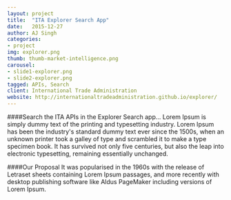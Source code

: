 ```yaml
---
layout: project
title:  "ITA Explorer Search App"
date:   2015-12-27 
author: AJ Singh
categories:
- project
img: explorer.png
thumb: thumb-market-intelligence.png
carousel:
- slide1-explorer.png
- slide2-explorer.png
tagged: APIs, Search
client: International Trade Administration
website: http://internationaltradeadministration.github.io/explorer/
---
```

####Search the ITA APIs in the Explorer Search app...
Lorem Ipsum is simply dummy text of the printing and typesetting industry. Lorem Ipsum has been the industry's standard dummy text ever since the 1500s, when an unknown printer took a galley of type and scrambled it to make a type specimen book. It has survived not only five centuries, but also the leap into electronic typesetting, remaining essentially unchanged.

####Our Proposal
It was popularised in the 1960s with the release of Letraset sheets containing Lorem Ipsum passages, and more recently with desktop publishing software like Aldus PageMaker including versions of Lorem Ipsum.

